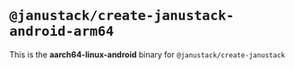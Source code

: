 # `@janustack/create-janustack-android-arm64`

This is the **aarch64-linux-android** binary for `@janustack/create-janustack`
